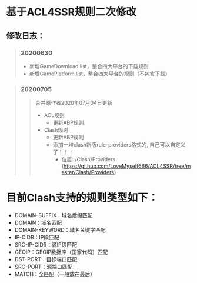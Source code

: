 # 基于ACL4SSR规则二次修改


## 修改日志：
>### 20200630
>* 新增GameDownload.list，整合四大平台的下载规则
>* 新增GamePlatform.list，整合四大平台的规则（不包含下载）

>### 20200705
>>合并原作者2020年07月04日更新
>>* ACL规则
>>   * 更新ABP规则
>>* Clash规则
>>   * 更新ABP规则
>>   * 添加一堆clash新版rule-providers格式的, 自己可以自定义了！！！
>>     * 位置: /Clash/Providers (https://github.com/LoveMyself666/ACL4SSR/tree/master/Clash/Providers) 


# 目前Clash支持的规则类型如下：
* DOMAIN-SUFFIX：域名后缀匹配
* DOMAIN：域名匹配
* DOMAIN-KEYWORD：域名关键字匹配
* IP-CIDR：IP段匹配
* SRC-IP-CIDR：源IP段匹配
* GEOIP：GEOIP数据库（国家代码）匹配
* DST-PORT：目标端口匹配
* SRC-PORT：源端口匹配
* MATCH：全匹配（一般放在最后）
